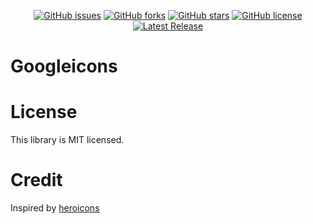 <p align="center">
    <a href="https://github.com/iyashpal/googleicons/issues"><img alt="GitHub issues" src="https://img.shields.io/github/issues/iyashpal/googleicons"></a>
    <a href="https://github.com/iyashpal/googleicons/network"><img alt="GitHub forks" src="https://img.shields.io/github/forks/iyashpal/googleicons"></a>
    <a href="https://github.com/iyashpal/googleicons/stargazers"><img alt="GitHub stars" src="https://img.shields.io/github/stars/iyashpal/googleicons"></a>
    <a href="https://github.com/iyashpal/googleicons/blob/main/LICENSE"><img alt="GitHub license" src="https://img.shields.io/github/license/iyashpal/googleicons"></a>
    <a href="https://github.com/iyashpal/googleicons/releases"><img src="https://badge.fury.io/js/@googleicons%2Freact.svg" alt="Latest Release"></a>
</p>



# Googleicons




# License

This library is MIT licensed.

# Credit

Inspired by [heroicons](https://github.com/tailwindlabs/heroicons)
